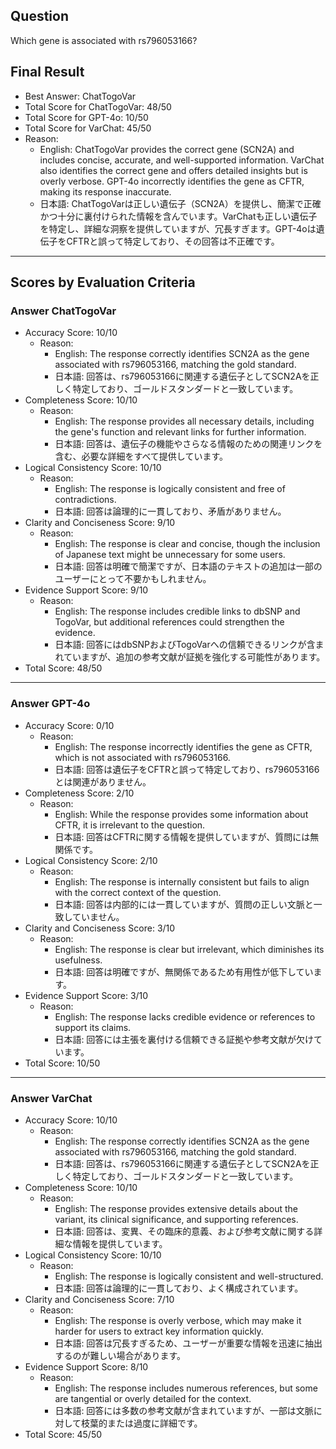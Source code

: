 ## Question

Which gene is associated with rs796053166?

## Final Result

- Best Answer: ChatTogoVar
- Total Score for ChatTogoVar: 48/50
- Total Score for GPT-4o: 10/50
- Total Score for VarChat: 45/50
- Reason:
  - English: ChatTogoVar provides the correct gene (SCN2A) and includes concise, accurate, and well-supported information. VarChat also identifies the correct gene and offers detailed insights but is overly verbose. GPT-4o incorrectly identifies the gene as CFTR, making its response inaccurate.
  - 日本語: ChatTogoVarは正しい遺伝子（SCN2A）を提供し、簡潔で正確かつ十分に裏付けられた情報を含んでいます。VarChatも正しい遺伝子を特定し、詳細な洞察を提供していますが、冗長すぎます。GPT-4oは遺伝子をCFTRと誤って特定しており、その回答は不正確です。

---

## Scores by Evaluation Criteria

### Answer ChatTogoVar
- Accuracy Score: 10/10
  - Reason: 
    - English: The response correctly identifies SCN2A as the gene associated with rs796053166, matching the gold standard.
    - 日本語: 回答は、rs796053166に関連する遺伝子としてSCN2Aを正しく特定しており、ゴールドスタンダードと一致しています。
- Completeness Score: 10/10
  - Reason: 
    - English: The response provides all necessary details, including the gene's function and relevant links for further information.
    - 日本語: 回答は、遺伝子の機能やさらなる情報のための関連リンクを含む、必要な詳細をすべて提供しています。
- Logical Consistency Score: 10/10
  - Reason: 
    - English: The response is logically consistent and free of contradictions.
    - 日本語: 回答は論理的に一貫しており、矛盾がありません。
- Clarity and Conciseness Score: 9/10
  - Reason: 
    - English: The response is clear and concise, though the inclusion of Japanese text might be unnecessary for some users.
    - 日本語: 回答は明確で簡潔ですが、日本語のテキストの追加は一部のユーザーにとって不要かもしれません。
- Evidence Support Score: 9/10
  - Reason: 
    - English: The response includes credible links to dbSNP and TogoVar, but additional references could strengthen the evidence.
    - 日本語: 回答にはdbSNPおよびTogoVarへの信頼できるリンクが含まれていますが、追加の参考文献が証拠を強化する可能性があります。
- Total Score: 48/50

---

### Answer GPT-4o
- Accuracy Score: 0/10
  - Reason: 
    - English: The response incorrectly identifies the gene as CFTR, which is not associated with rs796053166.
    - 日本語: 回答は遺伝子をCFTRと誤って特定しており、rs796053166とは関連がありません。
- Completeness Score: 2/10
  - Reason: 
    - English: While the response provides some information about CFTR, it is irrelevant to the question.
    - 日本語: 回答はCFTRに関する情報を提供していますが、質問には無関係です。
- Logical Consistency Score: 2/10
  - Reason: 
    - English: The response is internally consistent but fails to align with the correct context of the question.
    - 日本語: 回答は内部的には一貫していますが、質問の正しい文脈と一致していません。
- Clarity and Conciseness Score: 3/10
  - Reason: 
    - English: The response is clear but irrelevant, which diminishes its usefulness.
    - 日本語: 回答は明確ですが、無関係であるため有用性が低下しています。
- Evidence Support Score: 3/10
  - Reason: 
    - English: The response lacks credible evidence or references to support its claims.
    - 日本語: 回答には主張を裏付ける信頼できる証拠や参考文献が欠けています。
- Total Score: 10/50

---

### Answer VarChat
- Accuracy Score: 10/10
  - Reason: 
    - English: The response correctly identifies SCN2A as the gene associated with rs796053166, matching the gold standard.
    - 日本語: 回答は、rs796053166に関連する遺伝子としてSCN2Aを正しく特定しており、ゴールドスタンダードと一致しています。
- Completeness Score: 10/10
  - Reason: 
    - English: The response provides extensive details about the variant, its clinical significance, and supporting references.
    - 日本語: 回答は、変異、その臨床的意義、および参考文献に関する詳細な情報を提供しています。
- Logical Consistency Score: 10/10
  - Reason: 
    - English: The response is logically consistent and well-structured.
    - 日本語: 回答は論理的に一貫しており、よく構成されています。
- Clarity and Conciseness Score: 7/10
  - Reason: 
    - English: The response is overly verbose, which may make it harder for users to extract key information quickly.
    - 日本語: 回答は冗長すぎるため、ユーザーが重要な情報を迅速に抽出するのが難しい場合があります。
- Evidence Support Score: 8/10
  - Reason: 
    - English: The response includes numerous references, but some are tangential or overly detailed for the context.
    - 日本語: 回答には多数の参考文献が含まれていますが、一部は文脈に対して枝葉的または過度に詳細です。
- Total Score: 45/50